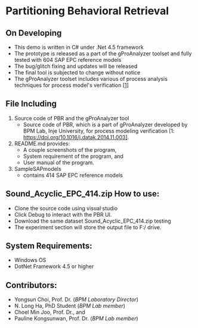 # Partitioning Behavioral Retrieval

On Developing
-----------  
  - This demo is written in C# under .Net 4.5 framework
  - The prototype is released as a part of the gProAnalyzer toolset and fully tested with 604 SAP EPC reference models
  - The bug/glitch fixing and updates will be released
  - The final tool is subjected to change without notice
  - The gProAnalyzer toolset includes various of process analysis techniques for process model's verification [[1](https://doi.org/10.1016/j.datak.2014.11.003)]
  
File Including
-----------  
  1. Source code of PBR and the gProAnalyzer tool
      * Source code of PBR, which is a part of gProAnalyzer developed by BPM Lab, Inje University, for process modeling verification [1: https://doi.org/10.1016/j.datak.2014.11.003].           
  2. README.md provides:
      * A couple screenshots of the program, 
      * System requirement of the program, and
      * User manual of the program.
  3. SampleSAPmodels
      * contains 414 SAP EPC reference models   


Sound_Acyclic_EPC_414.zip
How to use:
------------
 - Clone the source code using visual studio
 - Click Debug to interact with the PBR UI.
 - Download the same dataset Sound_Acyclic_EPC_414.zip testing
 - The experiment section will store the output file to F:/ drive.

System Requirements:
------------
 - Windows OS
 - DotNet Framework 4.5 or higher

Contributors:
------------
 - Yongsun Choi, Prof. Dr. (*BPM Laboratory Director*)
 - N. Long Ha, PhD Student (*BPM Lab member*)
 - Choel Min Joo, Prof. Dr., and
 - Pauline Kongsunwan, Prof. Dr. (*BPM Lab member*)
